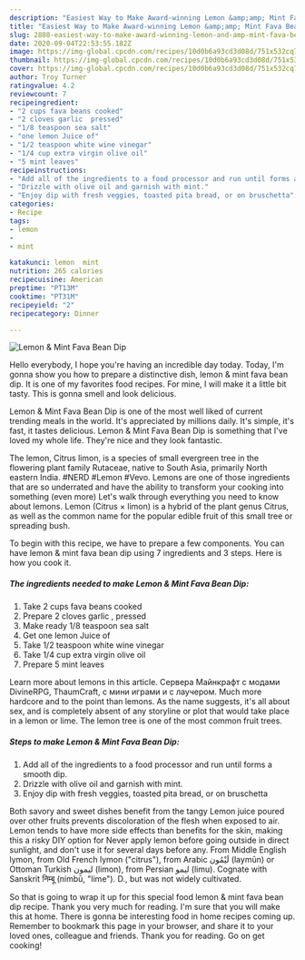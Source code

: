 ```yaml
---
description: "Easiest Way to Make Award-winning Lemon &amp;amp; Mint Fava Bean Dip"
title: "Easiest Way to Make Award-winning Lemon &amp;amp; Mint Fava Bean Dip"
slug: 2808-easiest-way-to-make-award-winning-lemon-and-amp-mint-fava-bean-dip
date: 2020-09-04T22:53:55.182Z
image: https://img-global.cpcdn.com/recipes/10d0b6a93cd3d08d/751x532cq70/lemon-mint-fava-bean-dip-recipe-main-photo.jpg
thumbnail: https://img-global.cpcdn.com/recipes/10d0b6a93cd3d08d/751x532cq70/lemon-mint-fava-bean-dip-recipe-main-photo.jpg
cover: https://img-global.cpcdn.com/recipes/10d0b6a93cd3d08d/751x532cq70/lemon-mint-fava-bean-dip-recipe-main-photo.jpg
author: Troy Turner
ratingvalue: 4.2
reviewcount: 7
recipeingredient:
- "2 cups fava beans cooked"
- "2 cloves garlic  pressed"
- "1/8 teaspoon sea salt"
- "one lemon Juice of"
- "1/2 teaspoon white wine vinegar"
- "1/4 cup extra virgin olive oil"
- "5 mint leaves"
recipeinstructions:
- "Add all of the ingredients to a food processor and run until forms a smooth dip."
- "Drizzle with olive oil and garnish with mint."
- "Enjoy dip with fresh veggies, toasted pita bread, or on bruschetta"
categories:
- Recipe
tags:
- lemon
- 
- mint

katakunci: lemon  mint 
nutrition: 265 calories
recipecuisine: American
preptime: "PT13M"
cooktime: "PT31M"
recipeyield: "2"
recipecategory: Dinner

---
```



![Lemon &amp; Mint Fava Bean Dip](https://img-global.cpcdn.com/recipes/10d0b6a93cd3d08d/751x532cq70/lemon-mint-fava-bean-dip-recipe-main-photo.jpg)

Hello everybody, I hope you're having an incredible day today. Today, I'm gonna show you how to prepare a distinctive dish, lemon &amp; mint fava bean dip. It is one of my favorites food recipes. For mine, I will make it a little bit tasty. This is gonna smell and look delicious.

Lemon &amp; Mint Fava Bean Dip is one of the most well liked of current trending meals in the world. It's appreciated by millions daily. It's simple, it's fast, it tastes delicious. Lemon &amp; Mint Fava Bean Dip is something that I've loved my whole life. They're nice and they look fantastic.

The lemon, Citrus limon, is a species of small evergreen tree in the flowering plant family Rutaceae, native to South Asia, primarily North eastern India. #NERD #Lemon #Vevo. Lemons are one of those ingredients that are so underrated and have the ability to transform your cooking into something (even more) Let&#39;s walk through everything you need to know about lemons. Lemon (Citrus × limon) is a hybrid of the plant genus Citrus, as well as the common name for the popular edible fruit of this small tree or spreading bush.


To begin with this recipe, we have to prepare a few components. You can have lemon &amp; mint fava bean dip using 7 ingredients and 3 steps. Here is how you cook it.

<!--inarticleads1-->

##### The ingredients needed to make Lemon &amp; Mint Fava Bean Dip:

1. Take 2 cups fava beans cooked
1. Prepare 2 cloves garlic , pressed
1. Make ready 1/8 teaspoon sea salt
1. Get one lemon Juice of
1. Take 1/2 teaspoon white wine vinegar
1. Take 1/4 cup extra virgin olive oil
1. Prepare 5 mint leaves


Learn more about lemons in this article. Сервера Майнкрафт с модами DivineRPG, ThaumCraft, с мини играми и с лаучером. Much more hardcore and to the point than lemons. As the name suggests, it&#39;s all about sex, and is completely absent of any storyline or plot that would take place in a lemon or lime. The lemon tree is one of the most common fruit trees. 

<!--inarticleads2-->

##### Steps to make Lemon &amp; Mint Fava Bean Dip:

1. Add all of the ingredients to a food processor and run until forms a smooth dip.
1. Drizzle with olive oil and garnish with mint.
1. Enjoy dip with fresh veggies, toasted pita bread, or on bruschetta


Both savory and sweet dishes benefit from the tangy Lemon juice poured over other fruits prevents discoloration of the flesh when exposed to air. Lemon tends to have more side effects than benefits for the skin, making this a risky DIY option for Never apply lemon before going outside in direct sunlight, and don&#39;t use it for several days before any. From Middle English lymon, from Old French lymon (&#34;citrus&#34;), from Arabic لَيْمُون‎ (laymūn) or Ottoman Turkish لیمون‎ (limon), from Persian لیمو‎ (limu). Cognate with Sanskrit निम्बू (nimbū, &#34;lime&#34;). D., but was not widely cultivated. 

So that is going to wrap it up for this special food lemon &amp; mint fava bean dip recipe. Thank you very much for reading. I'm sure that you will make this at home. There is gonna be interesting food in home recipes coming up. Remember to bookmark this page in your browser, and share it to your loved ones, colleague and friends. Thank you for reading. Go on get cooking!
